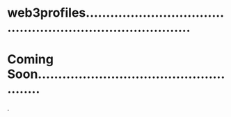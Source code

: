 # web3profiles...............................................................................
# Coming Soon......................................................
.
